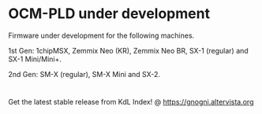 # OCM-PLD under development
Firmware under development for the following machines.

1st Gen: 1chipMSX, Zemmix Neo (KR), Zemmix Neo BR, SX-1 (regular) and SX-1 Mini/Mini+.

2nd Gen: SM-X (regular), SM-X Mini and SX-2.
#
Get the latest stable release from KdL Index! @ https://gnogni.altervista.org
